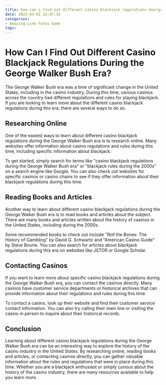 ```yaml
---
title: how can i find out different casino blackjack regulations George Walker Bush
date: 2023-03-01 22:47:33
categories:
- Amazing Link Fates Game
tags:
---
```

# How Can I Find Out Different Casino Blackjack Regulations During the George Walker Bush Era?

The George Walker Bush era was a time of significant change in the United States, including in the casino industry. During this time, various casinos across the country had different regulations and rules for playing blackjack. If you are looking to learn more about the different casino blackjack regulations during this era, there are several ways to do so.

## Researching Online

One of the easiest ways to learn about different casino blackjack regulations during the George Walker Bush era is to research online. Many websites offer information about casino regulations and rules during this time, including specific information about blackjack.

To get started, simply search for terms like "casino blackjack regulations during the George Walker Bush era" or "blackjack rules during the 2000s" on a search engine like Google. You can also check out websites for specific casinos or casino chains to see if they offer information about their blackjack regulations during this time.

## Reading Books and Articles

Another way to learn about different casino blackjack regulations during the George Walker Bush era is to read books and articles about the subject. There are many books and articles written about the history of casinos in the United States, including during the 2000s.

Some recommended books to check out include "Roll the Bones: The History of Gambling" by David G. Schwartz and "American Casino Guide" by Steve Bourie. You can also search for articles about blackjack regulations during this era on websites like JSTOR or Google Scholar.

## Contacting Casinos

If you want to learn more about specific casino blackjack regulations during the George Walker Bush era, you can contact the casinos directly. Many casinos have customer service departments or historical archives that can provide information about their regulations and rules during this time.

To contact a casino, look up their website and find their customer service contact information. You can also try calling their main line or visiting the casino in person to inquire about their historical records.

## Conclusion

Learning about different casino blackjack regulations during the George Walker Bush era can be an interesting way to explore the history of the casino industry in the United States. By researching online, reading books and articles, or contacting casinos directly, you can gather valuable information about the rules and regulations that were in place during this time. Whether you are a blackjack enthusiast or simply curious about the history of the casino industry, there are many resources available to help you learn more.